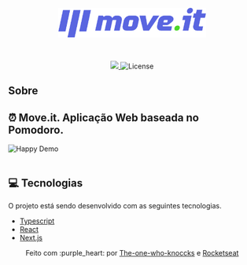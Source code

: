 <p align="center">
   <img src="public/logo-full.svg" alt="Move It" width="300"/>
</p>
 
<br/> 
<p align="center">

  <a aria-label="Completed" href="https://nextlevelweek.com/episodios/react/1/edicao/4">
    <img src="https://img.shields.io/badge/Move.It-NLW 4-5965e0?logo=data:image/png;base64,iVBORw0KGgoAAAANSUhEUgAAABAAAAAQCAMAAAAoLQ9TAAAALVBMVEVHcExxWsF0XMJzXMJxWcFsUsD///9jRrzY0u6Xh9Gsn9n39fyMecy0qd2bjNJWBT0WAAAABHRSTlMA2Do606wF2QAAAGlJREFUGJVdj1cWwCAIBLEsRU3uf9xobDH8+GZwUYi8i6ucJwrxKE+7D0G9Q4vlYqtmCSjndr4CgCgzlyFgfKfKCVO0LrPKjmiqMxGXkJwNnXskqWG+1oSM+BSwD8f29YLNjvx/OQrn+g99oQSoNmt3PgAAAABJRU5ErkJggg=="></img>
  </a>  
  
  <img alt="License" src="https://img.shields.io/badge/license-MIT-5965e0">

</p>                
      
                 
## Sobre    
   
## :alarm_clock: Move.it. Aplicação Web baseada no Pomodoro.

<div>
  <img src="https://ik.imagekit.io/hld13bjzb1/Peek_2021-02-28_18-37_GMNApHpXG.gif" alt="Happy Demo" heigth="450">
</div>
<br/>
 
    
## :computer: Tecnologias 
O projeto está sendo desenvolvido com as seguintes tecnologias.

* [Typescript](https://www.typescriptlang.org/)
* [React](https://reactjs.org/)
* [Next.js](https://nextjs.org/) 
 

  
<div align="center">
Feito com :purple_heart: por
    <a href="https://github.com/the-one-who-knoccks">The-one-who-knoccks</a> e
    <a href="https://github.com/Rocketseat">
      Rocketseat
    </a>
  </sub>
</div>
